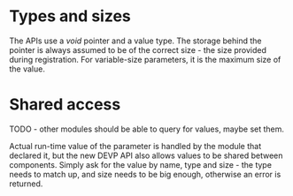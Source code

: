 # Types and sizes

The APIs use a *void* pointer and a value type. The storage behind the pointer
is always assumed to be of the correct size - the size provided during
registration. For variable-size parameters, it is the maximum size of the value.

# Shared access

TODO - other modules should be able to query for values, maybe set them.

Actual run-time value of the parameter is handled by the module that declared
it, but the new DEVP API also allows values to be shared between components.
Simply ask for the value by name, type and size - the type needs to match up,
and size needs to be big enough, otherwise an error is returned.